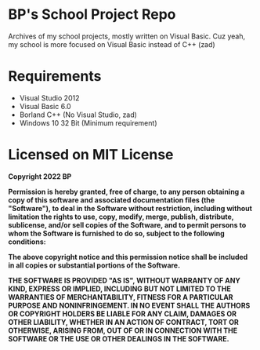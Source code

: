 # BP's School Project Repo
Archives of my school projects, mostly written on Visual Basic. Cuz yeah, my school is more focused on Visual Basic instead of C++ (zad)

# Requirements
- Visual Studio 2012
- Visual Basic 6.0
- Borland C++ (No Visual Studio, zad)
- Windows 10 32 Bit (Minimum requirement)



# Licensed on MIT License
**Copyright 2022 BP**

**Permission is hereby granted, free of charge, to any person obtaining a copy of this software and associated documentation files (the "Software"), to deal in the Software without restriction, including without limitation the rights to use, copy, modify, merge, publish, distribute, sublicense, and/or sell copies of the Software, and to permit persons to whom the Software is furnished to do so, subject to the following conditions:**

**The above copyright notice and this permission notice shall be included in all copies or substantial portions of the Software.**

**THE SOFTWARE IS PROVIDED "AS IS", WITHOUT WARRANTY OF ANY KIND, EXPRESS OR IMPLIED, INCLUDING BUT NOT LIMITED TO THE WARRANTIES OF MERCHANTABILITY, FITNESS FOR A PARTICULAR PURPOSE AND NONINFRINGEMENT. IN NO EVENT SHALL THE AUTHORS OR COPYRIGHT HOLDERS BE LIABLE FOR ANY CLAIM, DAMAGES OR OTHER LIABILITY, WHETHER IN AN ACTION OF CONTRACT, TORT OR OTHERWISE, ARISING FROM, OUT OF OR IN CONNECTION WITH THE SOFTWARE OR THE USE OR OTHER DEALINGS IN THE SOFTWARE.**
